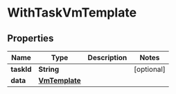 

# WithTaskVmTemplate


## Properties

Name | Type | Description | Notes
------------ | ------------- | ------------- | -------------
**taskId** | **String** |  |  [optional]
**data** | [**VmTemplate**](VmTemplate.md) |  | 



